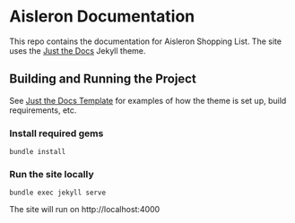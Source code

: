 # Aisleron Documentation

This repo contains the documentation for Aisleron Shopping List. The site uses the [Just the Docs](https://github.com/just-the-docs/just-the-docs) Jekyll theme.

## Building and Running the Project

See [Just the Docs Template](https://github.com/just-the-docs/just-the-docs-template) for examples of how the theme is set up, build requirements, etc.

### Install required gems
`bundle install`

### Run the site locally
`bundle exec jekyll serve`

The site will run on http://localhost:4000

